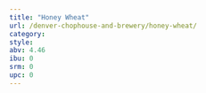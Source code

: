 ```yaml
---
title: "Honey Wheat"
url: /denver-chophouse-and-brewery/honey-wheat/
category: 
style: 
abv: 4.46
ibu: 0
srm: 0
upc: 0
---
```


